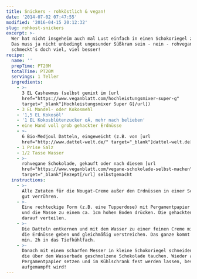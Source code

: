 ```yaml
---
title: Snickers - rohköstlich & vegan!
date: '2014-07-02 07:47:55'
modified: '2016-04-15 20:12:32'
slug: rohkost-snickers
excerpt: >-
  Wer hat nicht insgeheim auch mal Lust einfach in einen Schokoriegel zu beißen?
  Das muss ja nicht unbedingt ungesunder Süßkram sein - nein - rohvegan
  schmeckt´s doch viel, viel besser!
recipe:
  name: ''
  prepTime: PT20M
  totalTime: PT20M
  servings: 1 Teller
  ingredients:
    - >-
      3 EL Cashewmus (selbst gemixt im [url
      href="https://www.veganblatt.com/hochleistungsmixer-super-g"
      target="_blank"]Hochleistungsmixer Super G[/url])
    - 3 EL Mandel- oder Kokosmehl
    - '1,5 EL Kokosöl'
    - '1 EL Kokosblütenzucker oÄ, mehr nach belieben'
    - eine Hand voll grob gehackter Erdnüsse
    - >-
      6 Bio-Medjoul Datteln, eingeweicht (z.B. von [url
      href="http://www.dattel-welt.de/" target="_blank"]dattel-welt.de[/url])
    - 1 Prise Salz
    - 1/2 Tasse Wasser
    - >-
      rohvegane Schokolade, gekauft oder nach diesem [url
      href="https://www.veganblatt.com/vegane-schokolade-selbst-machen"
      target="_blank"]Rezept[/url] selbstgemacht
  instructions:
    - >-
      Alle Zutaten für die Nougat-Creme außer den Erdnüssen in einer Schüssel
      gut verrühren.
    - >-
      Eine rechteckige Form (z.B. eine Tupperdose) mit Pergamentpapier auslegen
      und die Masse zu einem ca. 1cm hohen Boden drücken. Die gehackten Erdnüsse
      darauf verteilen.
    - >-
      Die Datteln entkernen und mit dem Wasser zu einer feinen Creme mixen. Auf
      die Erdnüsse geben und gleichmäßig verstreichen. Das ganze kommt jetzt für
      min. 2h in das Tiefkühlfach.
    - >-
      Danach mit einem scharfen Messer in kleine Schokoriegel schneiden und in
      die über dem Wasserbade geschmolzene Schokolade tauchen. Wieder auf ein
      Pergamentpapier setzen und im Kühlschrank fest werden lassen, bevor alles
      aufgemampft wird!
---
```


